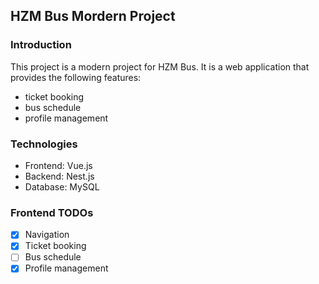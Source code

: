 ## HZM Bus Mordern Project
### Introduction
This project is a modern project for HZM Bus. It is a web application that provides the following features:
- ticket booking
- bus schedule
- profile management
### Technologies
- Frontend: Vue.js
- Backend: Nest.js
- Database: MySQL
### Frontend TODOs
- [x] Navigation
- [x] Ticket booking
- [ ] Bus schedule
- [x] Profile management

